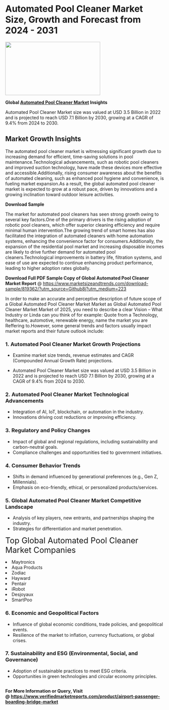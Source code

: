 <H1>Automated Pool Cleaner Market Size, Growth and Forecast from 2024 - 2031</H1><img class="aligncenter size-medium wp-image-584254" src="https://thirdeyenews.in/wp-content/uploads/2024/09/Global-Market-Research-300x168.jpeg" alt="" width="300" height="168" /><p><strong>Global&nbsp;<a href="https://www.marketsizeandtrends.com/download-sample/819362/?utm_source=Github8j?utm_medium=223">Automated Pool Cleaner Market</a> Insights</strong></p><p>Automated Pool Cleaner Market size was valued at USD 3.5 Billion in 2022 and is projected to reach USD 7.1 Billion by 2030, growing at a CAGR of 9.4% from 2024 to 2030.</p><p><h2>Market Growth Insights</h2> <p>The automated pool cleaner market is witnessing significant growth due to increasing demand for efficient, time-saving solutions in pool maintenance.Technological advancements, such as robotic pool cleaners and improved suction technology, have made these devices more effective and accessible.Additionally, rising consumer awareness about the benefits of automated cleaning, such as enhanced pool hygiene and convenience, is fueling market expansion.As a result, the global automated pool cleaner market is expected to grow at a robust pace, driven by innovations and a growing inclination toward outdoor leisure activities.</p> <p><strong>Download Sample</strong></p> <p>The market for automated pool cleaners has seen strong growth owing to several key factors.One of the primary drivers is the rising adoption of robotic pool cleaners, which offer superior cleaning efficiency and require minimal human intervention.The growing trend of smart homes has also facilitated the integration of automated cleaners with home automation systems, enhancing the convenience factor for consumers.Additionally, the expansion of the residential pool market and increasing disposable incomes are likely to drive further demand for automated pool cleaners.Technological improvements in battery life, filtration systems, and ease of use are expected to continue enhancing product performance, leading to higher adoption rates globally.</p> <p><span class=""><strong>Download Full PDF Sample Copy of Global Automated Pool Cleaner Market Report</strong> @ <a href="https://www.marketsizeandtrends.com/download-sample/819362/?utm_source=Github8j?utm_medium=223" target="_blank">https://www.marketsizeandtrends.com/download-sample/819362/?utm_source=Github8j?utm_medium=223</a></span></p><p>In order to make an accurate and perceptive description of future scope of a Global&nbsp;Automated Pool Cleaner Market Market as Global&nbsp;Automated Pool Cleaner Market Market of 2025, you need to describe a clear Vision &ndash; What Industry or Linda can you think of for example: Quote from a Technology, healthcare, automotive, renewable energy, name the market you are Reffering to.However, some general trends and factors usually impact market reports and their future outlook include:</p><h3>1.&nbsp;<strong>Automated Pool Cleaner Market Growth Projections</strong></h3><ul><li>Examine market size trends, revenue estimates and CAGR (Compounded Annual Growth Rate) projections.</li><li><p>Automated Pool Cleaner Market size was valued at USD 3.5 Billion in 2022 and is projected to reach USD 7.1 Billion by 2030, growing at a CAGR of 9.4% from 2024 to 2030.</p></li></ul><h3>2.&nbsp;<strong>Automated Pool Cleaner Market Technological Advancements</strong></h3><ul><li>Integration of AI, IoT, blockchain, or automation in the industry.</li><li>Innovations driving cost reductions or improving efficiency.</li></ul><h3>3.&nbsp;<strong>Regulatory and Policy Changes</strong></h3><ul><li>Impact of global and regional regulations, including sustainability and carbon-neutral goals.</li><li>Compliance challenges and opportunities tied to government initiatives.</li></ul><h3>4.&nbsp;<strong>Consumer Behavior Trends</strong></h3><ul><li>Shifts in demand influenced by generational preferences (e.g., Gen Z, Millennials).</li><li>Emphasis on eco-friendly, ethical, or personalized products/services.</li></ul><h3>5.&nbsp;<strong>Global Automated Pool Cleaner Market Competitive Landscape</strong></h3><ul><li>Analysis of key players, new entrants, and partnerships shaping the industry.</li><li>Strategies for differentiation and market penetration.</li></ul><p data-pm-slice="1 1 []"><span style="color: inherit; font-family: inherit; font-size: 25px;">Top Global Automated Pool Cleaner Market Companies</span></p><div class="" data-test-id=""><p><li>Maytronics</li><li> Aqua Products</li><li> Zodiac</li><li> Hayward</li><li> Pentair</li><li> iRobot</li><li> Desjoyaux</li><li> SmartPoo</li></p></div><h3>6.&nbsp;<strong>Economic and Geopolitical Factors</strong></h3><ul><li>Influence of global economic conditions, trade policies, and geopolitical events.</li><li>Resilience of the market to inflation, currency fluctuations, or global crises.</li></ul><h3>7.&nbsp;<strong>Sustainability and ESG (Environmental, Social, and Governance)</strong></h3><ul><li>Adoption of sustainable practices to meet ESG criteria.</li><li>Opportunities in green technologies and circular economy principles.</li></ul><h2><strong style="font-size: 14px;">For More Information or Query, Visit @&nbsp;</strong><a style="background-color: #ffffff; font-size: 14px;" href="https://www.marketsizeandtrends.com/report/automated-pool-cleaner-market/" target="_blank">https://www.verifiedmarketreports.com/product/airport-passenger-boarding-bridge-market</a></h2>